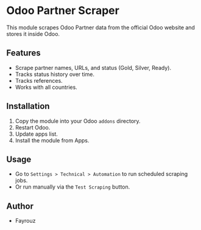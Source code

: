 #  Odoo Partner Scraper

This module scrapes Odoo Partner data from the official Odoo website and stores it inside Odoo.

## Features
- Scrape partner names, URLs, and status (Gold, Silver, Ready).
- Tracks status history over time.
- Tracks references.
- Works with all countries.

## Installation
1. Copy the module into your Odoo `addons` directory.
2. Restart Odoo.
3. Update apps list.
4. Install the module from Apps.

## Usage
- Go to `Settings > Technical > Automation` to run scheduled scraping jobs.
- Or run manually via the `Test Scraping` button.

## Author
- Fayrouz
